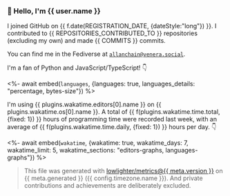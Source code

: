 ### 👋 Hello, I'm {{ user.name }}

I joined GitHub on {{ f.date(REGISTRATION_DATE, {dateStyle:"long"}) }}.
I contributed to {{ REPOSITORIES_CONTRIBUTED_TO }} repositories (excluding my own) and made {{ COMMITS }} commits.

You can find me in the Fediverse at [`allanchain@venera.social`](https://venera.social/profile/allanchain).

I'm a fan of Python and JavaScript/TypeScript! 👇

<%- await embed(`languages`, {languages: true, languages_details: "percentage, bytes-size"}) %>

I'm using {{ plugins.wakatime.editors[0].name }} on {{ plugins.wakatime.os[0].name }}.
A total of {{ f(plugins.wakatime.time.total, {fixed: 1}) }} hours of programming time were recorded last week,
with an average of {{ f(plugins.wakatime.time.daily, {fixed: 1}) }} hours per day. 👇

<%- await embed(`wakatime`, {wakatime: true, wakatime_days: 7, wakatime_limit: 5, wakatime_sections: "editors-graphs, languages-graphs"}) %>

> This file was generated with [lowlighter/metrics@{{ meta.version }}](https://github.com/lowlighter/metrics)
> on {{ meta.generated }} ({{ config.timezone.name }}).
> And private contributions and achievements are deliberately excluded.
